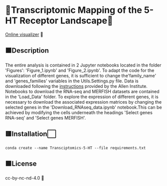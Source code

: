 # 🧬Transcriptomic Mapping of the 5-HT Receptor Landscape🧬

[Online visualizer](https://huggingface.co/spaces/RDeF654875678597657/5-HT-Transcriptomics) 🧠

## ⬛️Description

The entire analysis is contained in 2 Jupyter notebooks located in the folder 'Figures': 'Figure_1.ipynb' and 'Figure_2.ipynb'. To adapt the code for the visualization of different genes, it is sufficient to change the'family_name' and 'genes_families' variables in the Utils.Settings.py file. Data is downloaded following the [instructions](https://alleninstitute.github.io/abc_atlas_access/intro.html) provided by the Allen Institute. Notebooks to download the RNA-seq and MERFISH datasets are contained in the 'Load_Data' folder. To explore the expression of different genes, it is necessary to download the associated expression matrices by changing the selected genes in the 'Download_RNAseq_data.ipynb' notebook.This can be achieved by modifying the cells underneath the headings 'Select genes RNA-seq' and 'Select genes MERFISH'.

## 🟥Installation⬜️
```
conda create --name Transciptomics-5-HT --file requirements.txt
```

## 🟩License

cc-by-nc-nd-4.0 🪪
